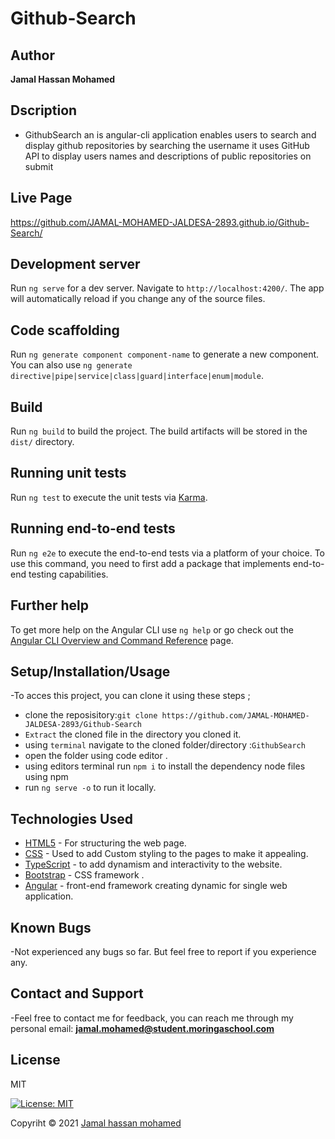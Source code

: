 # Github-Search

## Author

**Jamal Hassan Mohamed**

## Dscription

* GithubSearch an is angular-cli application enables users to search and display github repositories by searching the username   it uses GitHub API to display users names and descriptions of public repositories on submit 

## Live Page

https://github.com/JAMAL-MOHAMED-JALDESA-2893.github.io/Github-Search/

## Development server

Run `ng serve` for a dev server. Navigate to `http://localhost:4200/`. The app will automatically reload if you change any of the source files.

## Code scaffolding

Run `ng generate component component-name` to generate a new component. You can also use `ng generate directive|pipe|service|class|guard|interface|enum|module`.

## Build

Run `ng build` to build the project. The build artifacts will be stored in the `dist/` directory.

## Running unit tests

Run `ng test` to execute the unit tests via [Karma](https://karma-runner.github.io).

## Running end-to-end tests

Run `ng e2e` to execute the end-to-end tests via a platform of your choice. To use this command, you need to first add a package that implements end-to-end testing capabilities.

## Further help

To get more help on the Angular CLI use `ng help` or go check out the [Angular CLI Overview and Command Reference](https://angular.io/cli) page.

## Setup/Installation/Usage

-To acces this project, you can clone it using these steps ; 

* clone the reposisitory:```git clone https://github.com/JAMAL-MOHAMED-JALDESA-2893/Github-Search```
* `Extract` the cloned file in the directory you cloned it.
* using `terminal` navigate to the cloned folder/directory :`GithubSearch`
* open the folder using code editor .
* using editors terminal run ```npm i``` to install the dependency node files using npm
* run `ng serve -o` to run it locally. 

## Technologies Used

* [HTML5](https://github.com/topics/html5) - For structuring the web page.
* [CSS](https://github.com/topics/css3) - Used to add Custom styling to the pages to make it appealing.
* [TypeScript](https://github.com/topics/typescript) - to add dynamism and interactivity to the website.
* [Bootstrap](https://github.com/topics/bootstrap) - CSS framework .
* [Angular](https://github.com/topics/angular) - front-end framework creating dynamic for single web application.

## Known Bugs

-Not experienced any bugs so far. But feel free to report if you experience any.

## Contact and Support

-Feel free to contact me for feedback, you can reach me through my personal email:
  **jamal.mohamed@student.moringaschool.com**
 
## License

MIT

[![License: MIT](https://img.shields.io/badge/License-MIT-yellow.svg)](LICENSE)

Copyriht © 2021  [Jamal hassan mohamed](https://github.com/JAMAL-MOHAMED-JALDESA-2893)